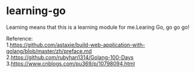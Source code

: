 # learning-go
Learning means that this is a learning module for me.Learing Go, go go go!

Reference:  
1.https://github.com/astaxie/build-web-application-with-golang/blob/master/zh/preface.md  
2.https://github.com/rubyhan1314/Golang-100-Days  
3.https://www.cnblogs.com/pu369/p/10798094.html  